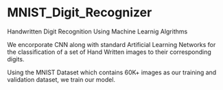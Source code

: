 # MNIST_Digit_Recognizer
Handwritten Digit Recognition Using Machine Learnig Algrithms

We encorporate CNN along with standard Artificial Learning Networks for the classification of a set of Hand Written images to their corresponding digits.

Using the MNIST Dataset which contains 60K+ images as our training and validation dataset, we train our model.
